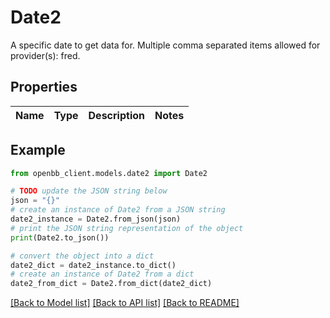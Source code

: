 # Date2

A specific date to get data for. Multiple comma separated items allowed for provider(s): fred.

## Properties

Name | Type | Description | Notes
------------ | ------------- | ------------- | -------------

## Example

```python
from openbb_client.models.date2 import Date2

# TODO update the JSON string below
json = "{}"
# create an instance of Date2 from a JSON string
date2_instance = Date2.from_json(json)
# print the JSON string representation of the object
print(Date2.to_json())

# convert the object into a dict
date2_dict = date2_instance.to_dict()
# create an instance of Date2 from a dict
date2_from_dict = Date2.from_dict(date2_dict)
```
[[Back to Model list]](../README.md#documentation-for-models) [[Back to API list]](../README.md#documentation-for-api-endpoints) [[Back to README]](../README.md)



